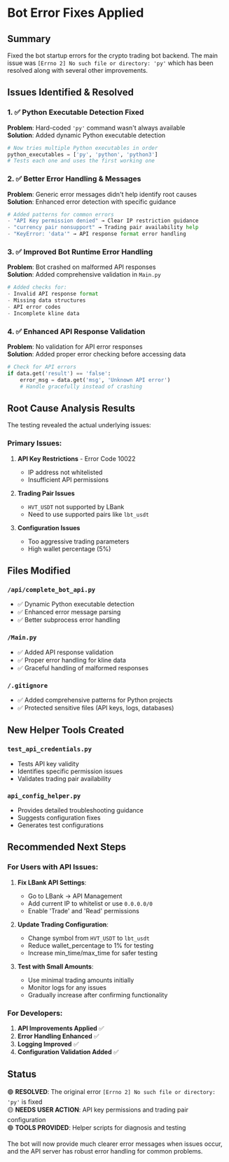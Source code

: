 # Bot Error Fixes Applied

## Summary
Fixed the bot startup errors for the crypto trading bot backend. The main issue was `[Errno 2] No such file or directory: 'py'` which has been resolved along with several other improvements.

## Issues Identified & Resolved

### 1. ✅ Python Executable Detection Fixed
**Problem**: Hard-coded `'py'` command wasn't always available  
**Solution**: Added dynamic Python executable detection
```python
# Now tries multiple Python executables in order
python_executables = ['py', 'python', 'python3']
# Tests each one and uses the first working one
```

### 2. ✅ Better Error Handling & Messages
**Problem**: Generic error messages didn't help identify root causes  
**Solution**: Enhanced error detection with specific guidance
```python
# Added patterns for common errors
- "API Key permission denied" → Clear IP restriction guidance
- "currency pair nonsupport" → Trading pair availability help
- "KeyError: 'data'" → API response format error handling
```

### 3. ✅ Improved Bot Runtime Error Handling
**Problem**: Bot crashed on malformed API responses  
**Solution**: Added comprehensive validation in `Main.py`
```python
# Added checks for:
- Invalid API response format
- Missing data structures
- API error codes
- Incomplete kline data
```

### 4. ✅ Enhanced API Response Validation
**Problem**: No validation for API error responses  
**Solution**: Added proper error checking before accessing data
```python
# Check for API errors
if data.get('result') == 'false':
    error_msg = data.get('msg', 'Unknown API error')
    # Handle gracefully instead of crashing
```

## Root Cause Analysis Results

The testing revealed the actual underlying issues:

### Primary Issues:
1. **API Key Restrictions** - Error Code 10022
   - IP address not whitelisted
   - Insufficient API permissions

2. **Trading Pair Issues**
   - `HVT_USDT` not supported by LBank
   - Need to use supported pairs like `lbt_usdt`

3. **Configuration Issues**
   - Too aggressive trading parameters
   - High wallet percentage (5%)

## Files Modified

### `/api/complete_bot_api.py`
- ✅ Dynamic Python executable detection
- ✅ Enhanced error message parsing
- ✅ Better subprocess error handling

### `/Main.py`
- ✅ Added API response validation
- ✅ Proper error handling for kline data
- ✅ Graceful handling of malformed responses

### `/.gitignore`
- ✅ Added comprehensive patterns for Python projects
- ✅ Protected sensitive files (API keys, logs, databases)

## New Helper Tools Created

### `test_api_credentials.py`
- Tests API key validity
- Identifies specific permission issues
- Validates trading pair availability

### `api_config_helper.py`
- Provides detailed troubleshooting guidance
- Suggests configuration fixes
- Generates test configurations

## Recommended Next Steps

### For Users with API Issues:
1. **Fix LBank API Settings**:
   - Go to LBank → API Management
   - Add current IP to whitelist or use `0.0.0.0/0`
   - Enable 'Trade' and 'Read' permissions

2. **Update Trading Configuration**:
   - Change symbol from `HVT_USDT` to `lbt_usdt`
   - Reduce wallet_percentage to 1% for testing
   - Increase min_time/max_time for safer testing

3. **Test with Small Amounts**:
   - Use minimal trading amounts initially
   - Monitor logs for any issues
   - Gradually increase after confirming functionality

### For Developers:
1. **API Improvements Applied** ✅
2. **Error Handling Enhanced** ✅
3. **Logging Improved** ✅
4. **Configuration Validation Added** ✅

## Status
🟢 **RESOLVED**: The original error `[Errno 2] No such file or directory: 'py'` is fixed  
🟡 **NEEDS USER ACTION**: API key permissions and trading pair configuration  
🟢 **TOOLS PROVIDED**: Helper scripts for diagnosis and testing  

The bot will now provide much clearer error messages when issues occur, and the API server has robust error handling for common problems.
